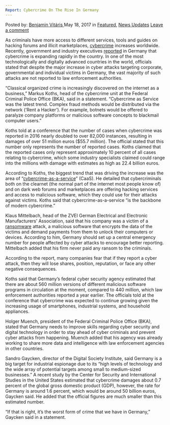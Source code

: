 ```yaml
---
Report: Cybercrime On The Rise In Germany
---
```

<article class="post-listing post-19951 post type-post status-publish format-standard has-post-thumbnail hentry category-deepdot-news category-news-updates">
    <div class="post-inner">
        <span>Posted by: <a href="https://www.deepdotweb.com/author/benjaminvi/" title="">Benjamin Vitáris </a></span>
    <span>May 18, 2017</span>
    <span>in <a href="https://www.deepdotweb.com/category/deepdot-news/" rel="category tag">Featured</a>, <a href="https://www.deepdotweb.com/category/news-updates/" rel="category tag">News Updates</a></span>
    <span><a href="https://www.deepdotweb.com/2017/05/18/report-cybercrime-on-the-rise-in-germany/#respond">Leave a comment</a></span>
    </p>
    <div class="clear"></div>
    <div class="entry">
    <p>As criminals have more access to different services, tools and guides on hacking forums and illicit marketplaces, <a href="https://www.deepdotweb.com/2017/04/11/interior-ministry-and-police-in-north-rhine/">cybercrime</a> increases worldwide. Recently, government and industry executives <a href="http://www.reuters.com/article/us-germany-cybercrime-crime-idUSKBN17Z26S">reported</a> in Germany that cybercrime is expanding rapidly in the country. In one of the most technologically and digitally advanced countries in the world, officials stated that despite the major increase in cyber attacks targeting corporate, governmental and individual victims in Germany, the vast majority of such attacks are not reported to law enforcement authorities.</p>
    <p>&#8220;Classical organized crime is increasingly discovered on the internet as a business,&#8221; Markus Koths, head of the cybercrime unit at the Federal Criminal Police Office (BKA), said in a statement. &#8220;Cybercrime as Service was the latest trend. Complex fraud methods would be distributed via the network (‘Rent a Hacker’). For example, botnets would be offered to paralyze company platforms or malicious software concepts to blackmail computer users.”</p>
    <p>Koths told at a conference that the number of cases when cybercrime was reported in 2016 nearly doubled to over 82,000 instances, resulting in damages of over 51 million euros ($55.7 million). The official stated that this number only represents the number of reported cases. Koths claimed that the reported cases only represent approximately 10 percent of all cases relating to cybercrime, which some industry specialists claimed could range into the millions with damage with estimates as high as 22.4 billion euros.</p>
    <p><a id="post-19951-_gjdgxs"></a> According to Koths, the biggest trend that was driving the increase was the area of “<a href="https://www.deepdotweb.com/2017/03/21/new-commission-based-ransomware-service-available-free-dark-web/">cybercrime-as-a-service</a>” (CaaS). He detailed that cybercriminals both on the clearnet (the normal part of the internet most people know of) and on dark web forums and marketplaces are offering hacking services and access to malicious software, which they could use for their attacks against victims. Koths said that cybercrime-as-a-service &#8220;is the backbone of modern cybercrime.”</p>
    <p>Klaus Mittelbach, head of the ZVEI German Electrical and Electronic Manufacturers&#8217; Association, said that his company was a victim of a <a href="https://www.deepdotweb.com/2017/04/21/investment-security-firms-rise-dark-web-bitcoin-ransomware-cases-increase/">ransomware</a> attack, a malicious software that encrypts the data of the victims and demand payments from them to unlock their computers or devices. According to him, Germany should set up a central emergency number for people affected by cyber attacks to encourage better reporting. Mittelbach added that his firm never paid any ransom to the criminals.</p>
    <p>According to the report, many companies fear that if they report a cyber attack, then they will lose shares, position, reputation, or face any other negative consequences.</p>
    <p>Koths said that Germany&#8217;s federal cyber security agency estimated that there are about 560 million versions of different malicious software programs in circulation at the moment, compared to 440 million, which law enforcement authorities reported a year earlier. The officials told at the conference that cybercrime was expected to continue growing given the increasing usage of smartphones, industrial systems, and household appliances.</p>
    <p>Holger Muench, president of the Federal Criminal Police Office (BKA), stated that Germany needs to improve skills regarding cyber security and digital technology in order to stay ahead of cyber criminals and prevent cyber attacks from happening. Muench added that his agency was already working to share more data and intelligence with law enforcement agencies in other countries.</p>
    <p>Sandro Gaycken, director of the Digital Society Institute, said Germany is a big target for industrial espionage due to its “high levels of technology and the wide array of potential targets among small to medium-sized businesses.” A recent study by the Center for Security and International Studies in the United States estimated that cybercrime damages about 0.7 percent of the global gross domestic product (GDP), however, the rate for Germany is around 1.6 percent, which would be around 50 billion euros, Gaycken said. He added that the official figures are much smaller than this estimated number.</p>
    <p>&#8220;If that is right, it&#8217;s the worst form of crime that we have in Germany,&#8221; Gaycken said in a statement.</p>
    </div>
    <span style="display:none" class="updated">2017-05-18</span>
    <div style="display:none" class="vcard author" itemprop="author" itemscope itemtype="http://schema.org/Person"><strong class="fn" itemprop="name"><a href="https://www.deepdotweb.com/author/benjaminvi/" title="Posts by Benjamin Vitáris" rel="author">Benjamin Vitáris</a></strong></div>
    </div>
</article>

